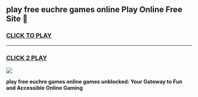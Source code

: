 
## play free euchre games online Play Online Free Site 👋
<h3>
<a href="https://download.freeplayer.one?title=play_free_euchre_games_online&ref=21F">CLICK TO PLAY</a></h3>
<hr>

<h3>
<a href="https://download.freeplayer.one?title=play_free_euchre_games_online&ref=21F">CLICK 2 PLAY</a>
  
</h3>

<a href="https://download.freeplayer.one?title=play_free_euchre_games_online&ref=21F"><img src="https://cdnb.artstation.com/p/assets/images/images/032/539/853/original/anto-thomas-button-gif.gif"></a>


**play free euchre games online games unblocked: Your Gateway to Fun and Accessible Online Gaming**
